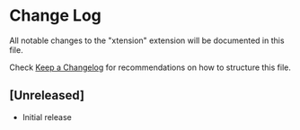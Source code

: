 # Change Log

All notable changes to the "xtension" extension will be documented in this file.

Check [Keep a Changelog](http://keepachangelog.com/) for recommendations on how to structure this file.

## [Unreleased]

- Initial release